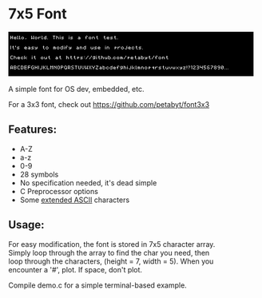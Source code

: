 # 7x5 Font
![Demo](example.png)

A simple font for OS dev, embedded, etc.  

For a 3x3 font, check out https://github.com/petabyt/font3x3  

## Features:
- A-Z
- a-z
- 0-9
- 28 symbols
- No specification needed, it's dead simple
- C Preprocessor options
- Some [extended ASCII](https://theasciicode.com.ar/extended-ascii-code/block-graphic-character-ascii-code-219.html) characters

## Usage:
For easy modification, the font is stored in 7x5 character array.  
Simply loop through the array to find the char you need, then  
loop through the characters, (height = 7, width = 5). When you  
encounter a '#', plot. If space, don't plot.  

Compile demo.c for a simple terminal-based example.  
